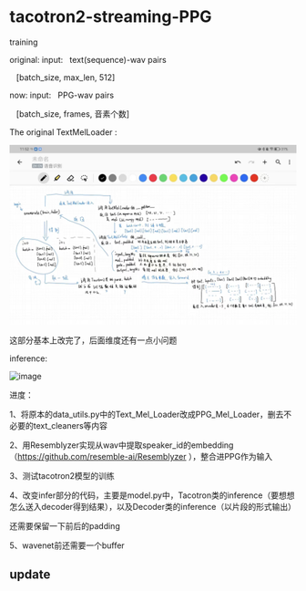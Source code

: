 # tacotron2-streaming-PPG

training  

original:  input: &nbsp; text(sequence)-wav pairs
   
&nbsp;&nbsp;  [batch_size, max_len, 512]
   
now:  input: &nbsp; PPG-wav pairs

&nbsp;&nbsp;   [batch_size, frames, 音素个数]

The original TextMelLoader :

![image](https://github.com/Anti-Entrophic/tacotron2-multispeaker-streaming-PPG/blob/main/IMG/load_data.jpg)

这部分基本上改完了，后面维度还有一点小问题

inference:

![image](https://github.com/Anti-Entrophic/tacotron2-streaming-PPG/blob/main/IMG/infer.jpg)

进度： 

1、将原本的data_utils.py中的Text_Mel_Loader改成PPG_Mel_Loader，删去不必要的text_cleaners等内容

2、用Resemblyzer实现从wav中提取speaker_id的embedding（https://github.com/resemble-ai/Resemblyzer ），整合进PPG作为输入

3、测试tacotron2模型的训练

4、改变infer部分的代码，主要是model.py中，Tacotron类的inference（要想想怎么送入decoder得到结果），以及Decoder类的inference（以片段的形式输出）

还需要保留一下前后的padding

5、wavenet前还需要一个buffer

## update  
